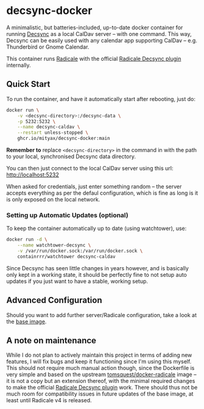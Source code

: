 # decsync-docker
A minimalistic, but batteries-included, up-to-date docker container for running [Decsync](https://github.com/39aldo39/DecSync) as a local CalDav server – with one command. This way, Decsync can be easily used with any calendar app supporting CalDav – e.g. Thunderbird or Gnome Calendar.

This container runs [Radicale](https://github.com/Kozea/Radicale) with the official [Radicale Decsync plugin](https://github.com/39aldo39/Radicale-DecSync) internally.

## Quick Start

To run the container, and have it automatically start after rebooting, just do:

```bash
docker run \
    -v <decsync-directory>:/decsync-data \
    -p 5232:5232 \
    --name decsync-caldav \
    --restart unless-stopped \  
    ghcr.io/mityax/decsync-docker:main
```

**Remember to** replace `<decsync-directory>` in the command in with the path to your local, synchronised Decsync data directory.

You can then just connect to the local CalDav server using this url: [http://localhost:5232](http://localhost:5232)

When asked for credentials, just enter something random – the server accepts everything as per the defaul configuration, which is fine as long is it is only exposed on the local network.

### Setting up Automatic Updates (optional)
To keep the container automatically up to date (using watchtower), use:
```bash
docker run -d \
    --name watchtower-decsync \
    -v /var/run/docker.sock:/var/run/docker.sock \
    containrrr/watchtower decsync-caldav
```

Since Decsync has seen little changes in years however, and is basically only kept in a working state, it should be perfectly fine to not setup auto updates if you just want to have a stable, working setup.

## Advanced Configuration
Should you want to add further server/Radicale configuration, take a look at the [base image](https://github.com/tomsquest/docker-radicale).

## A note on maintenance
While I do not plan to actively maintain this project in terms of adding new features, I will fix bugs and keep it functioning since I'm using this myself. This should not require much manual action though, since the Dockerfile is very simple and based on the upstream [tomsquest/docker-radicale](https://github.com/tomsquest/docker-radicale) image – it is not a copy but an extension thereof, with the minimal required changes to make the official [Radicale Decsync plugin](https://github.com/39aldo39/Radicale-DecSync) work. There should thus not be much room for compatibility issues in future updates of the base image, at least until Radicale v4 is released.



